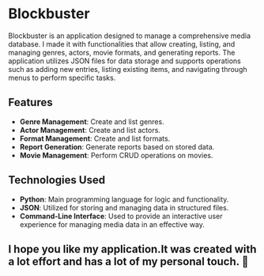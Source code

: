 # Blockbuster 

Blockbuster is an application designed to manage a comprehensive media database. I made it with functionalities that allow creating, listing, and managing genres, actors, movie formats, and generating reports. The application utilizes JSON files for data storage and supports operations such as adding new entries, listing existing items, and navigating through menus to perform specific tasks.

## Features
- **Genre Management**: Create and list genres.
- **Actor Management**: Create and list actors.
- **Format Management**: Create and list formats.
- **Report Generation**: Generate reports based on stored data.
- **Movie Management**: Perform CRUD operations on movies.

## Technologies Used
- **Python**: Main programming language for logic and functionality.
- **JSON**: Utilized for storing and managing data in structured files.
- **Command-Line Interface**: Used to provide an interactive user experience for managing media data in an effective way.

## I hope you like my application.It was created with a lot effort and has a lot of my personal touch. 🌟
